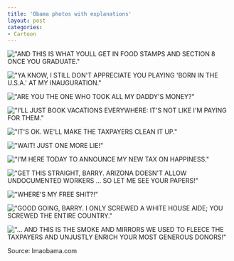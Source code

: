 ```yaml
---
title: 'Obama photos with explanations'
layout: post
categories:
- Cartoon
---
```


!["AND THIS IS WHAT YOULL GET IN FOOD STAMPS AND SECTION 8 ONCE YOU GRADUATE."](/assets/img/2014/05/Obama-01.jpg)

!["YA KNOW, I STILL DON'T APPRECIATE YOU PLAYING 'BORN IN THE U.S.A.' AT MY INAUGURATION."](/assets/img/2014/05/Obama-02.jpg)  

!["ARE YOU THE ONE WHO TOOK ALL MY DADDY'S MONEY?"](/assets/img/2014/05/Obama-03.jpg)  

!["I'LL JUST BOOK VACATIONS EVERYWHERE: IT'S NOT LIKE I'M PAYING FOR THEM."](/assets/img/2014/05/Obama-04.jpg)  

!["IT'S OK. WE'LL MAKE THE TAXPAYERS CLEAN IT UP."](/assets/img/2014/05/Obama-05.jpg)  

!["WAIT! JUST ONE MORE LIE!"](/assets/img/2014/05/Obama-06.jpg)  

!["I'M HERE TODAY TO ANNOUNCE MY NEW TAX ON HAPPINESS."](/assets/img/2014/05/Obama-08.jpg)  

!["GET THIS STRAIGHT, BARRY. ARIZONA DOESN'T ALLOW UNDOCUMENTED WORKERS ... SO LET ME SEE YOUR PAPERS!"](/assets/img/2014/05/Obama-09.jpg)  

!["WHERE'S MY FREE SHIT?!"](/assets/img/2014/05/Obama-11.jpg)  

!["GOOD GOING, BARRY. I ONLY SCREWED A WHITE HOUSE AIDE; YOU SCREWED THE ENTIRE COUNTRY."](/assets/img/2014/05/Obama-12.jpg)  

!["... AND THIS IS THE SMOKE AND MIRRORS WE USED TO FLEECE THE TAXPAYERS AND UNJUSTLY ENRICH
YOUR MOST GENEROUS DONORS!"](/assets/img/2014/05/Obama-13.jpg)

Source: lmaobama.com
